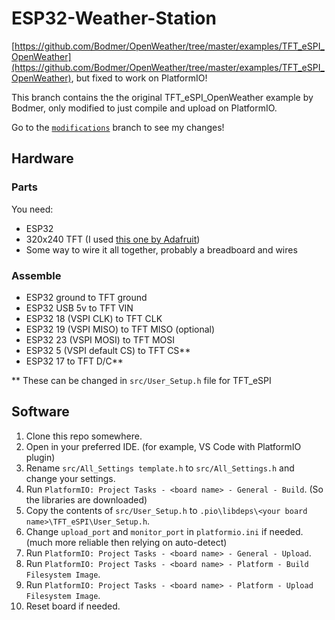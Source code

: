 # ESP32-Weather-Station

[https://github.com/Bodmer/OpenWeather/tree/master/examples/TFT_eSPI_OpenWeather](https://github.com/Bodmer/OpenWeather/tree/master/examples/TFT_eSPI_OpenWeather), but fixed to work on PlatformIO!

This branch contains the the original TFT_eSPI_OpenWeather example by Bodmer, only modified to just compile and upload on PlatformIO. 

Go to the [`modifications`](https://github.com/UnsignedArduino/ESP32-Weather-Station/tree/modifications) branch to see my changes!

## Hardware

### Parts
You need:
- ESP32
- 320x240 TFT (I used [this one by Adafruit](https://www.adafruit.com/product/1770))
- Some way to wire it all together, probably a breadboard and wires

### Assemble
- ESP32 ground to TFT ground
- ESP32 USB 5v to TFT VIN
- ESP32 18 (VSPI CLK) to TFT CLK
- ESP32 19 (VSPI MISO) to TFT MISO (optional)
- ESP32 23 (VSPI MOSI) to TFT MOSI
- ESP32 5 (VSPI default CS) to TFT CS**
- ESP32 17 to TFT D/C**

** These can be changed in `src/User_Setup.h` file for TFT_eSPI

## Software
1. Clone this repo somewhere.
2. Open in your preferred IDE. (for example, VS Code with PlatformIO plugin)
3. Rename `src/All_Settings template.h` to `src/All_Settings.h` and change your settings.
4. Run `PlatformIO: Project Tasks - <board name> - General - Build`. (So the libraries are downloaded)
5. Copy the contents of `src/User_Setup.h` to `.pio\libdeps\<your board name>\TFT_eSPI\User_Setup.h`.
6. Change `upload_port` and `monitor_port` in `platformio.ini` if needed. (much more reliable then relying on auto-detect)
7. Run `PlatformIO: Project Tasks - <board name> - General - Upload`.
8. Run `PlatformIO: Project Tasks - <board name> - Platform - Build Filesystem Image`.
9. Run `PlatformIO: Project Tasks - <board name> - Platform - Upload Filesystem Image`.
10. Reset board if needed. 
